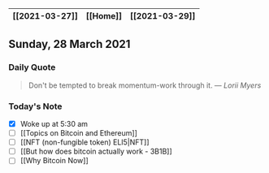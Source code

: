 | [[2021-03-27]] | [[Home]] | [[2021-03-29]] |
| :------------: | :------: | :------------: |

## Sunday, 28 March 2021

### Daily Quote
> Don't be tempted to break momentum-work through it.
> &mdash; <cite>Lorii Myers</cite>

### Today's Note

- [x] Woke up at 5:30 am
- [ ] [[Topics on Bitcoin and Ethereum]]
- [ ] [[NFT (non-fungible token) ELI5|NFT]]
- [ ] [[But how does bitcoin actually work - 3B1B]]
- [ ] [[Why Bitcoin Now]]